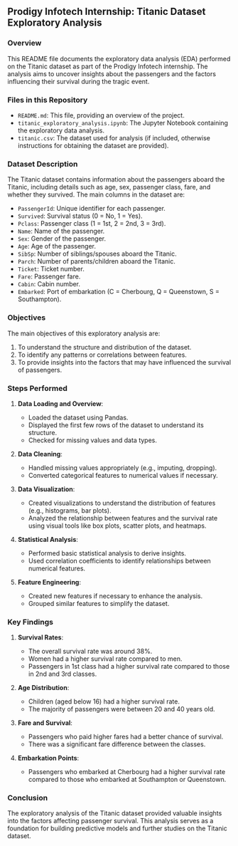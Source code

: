 ## Prodigy Infotech Internship: Titanic Dataset Exploratory Analysis

### Overview
This README file documents the exploratory data analysis (EDA) performed on the Titanic dataset as part of the Prodigy Infotech internship. The analysis aims to uncover insights about the passengers and the factors influencing their survival during the tragic event.

### Files in this Repository
- `README.md`: This file, providing an overview of the project.
- `titanic_exploratory_analysis.ipynb`: The Jupyter Notebook containing the exploratory data analysis.
- `titanic.csv`: The dataset used for analysis (if included, otherwise instructions for obtaining the dataset are provided).

### Dataset Description
The Titanic dataset contains information about the passengers aboard the Titanic, including details such as age, sex, passenger class, fare, and whether they survived. The main columns in the dataset are:
- `PassengerId`: Unique identifier for each passenger.
- `Survived`: Survival status (0 = No, 1 = Yes).
- `Pclass`: Passenger class (1 = 1st, 2 = 2nd, 3 = 3rd).
- `Name`: Name of the passenger.
- `Sex`: Gender of the passenger.
- `Age`: Age of the passenger.
- `SibSp`: Number of siblings/spouses aboard the Titanic.
- `Parch`: Number of parents/children aboard the Titanic.
- `Ticket`: Ticket number.
- `Fare`: Passenger fare.
- `Cabin`: Cabin number.
- `Embarked`: Port of embarkation (C = Cherbourg, Q = Queenstown, S = Southampton).

### Objectives
The main objectives of this exploratory analysis are:
1. To understand the structure and distribution of the dataset.
2. To identify any patterns or correlations between features.
3. To provide insights into the factors that may have influenced the survival of passengers.

### Steps Performed
1. **Data Loading and Overview**:
   - Loaded the dataset using Pandas.
   - Displayed the first few rows of the dataset to understand its structure.
   - Checked for missing values and data types.

2. **Data Cleaning**:
   - Handled missing values appropriately (e.g., imputing, dropping).
   - Converted categorical features to numerical values if necessary.

3. **Data Visualization**:
   - Created visualizations to understand the distribution of features (e.g., histograms, bar plots).
   - Analyzed the relationship between features and the survival rate using visual tools like box plots, scatter plots, and heatmaps.

4. **Statistical Analysis**:
   - Performed basic statistical analysis to derive insights.
   - Used correlation coefficients to identify relationships between numerical features.

5. **Feature Engineering**:
   - Created new features if necessary to enhance the analysis.
   - Grouped similar features to simplify the dataset.

### Key Findings
1. **Survival Rates**:
   - The overall survival rate was around 38%.
   - Women had a higher survival rate compared to men.
   - Passengers in 1st class had a higher survival rate compared to those in 2nd and 3rd classes.

2. **Age Distribution**:
   - Children (aged below 16) had a higher survival rate.
   - The majority of passengers were between 20 and 40 years old.

3. **Fare and Survival**:
   - Passengers who paid higher fares had a better chance of survival.
   - There was a significant fare difference between the classes.

4. **Embarkation Points**:
   - Passengers who embarked at Cherbourg had a higher survival rate compared to those who embarked at Southampton or Queenstown.

### Conclusion
The exploratory analysis of the Titanic dataset provided valuable insights into the factors affecting passenger survival. This analysis serves as a foundation for building predictive models and further studies on the Titanic dataset.
